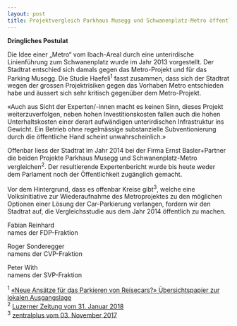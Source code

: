 ```yaml
---
layout: post
title: Projektvergleich Parkhaus Musegg und Schwanenplatz-Metro öffentlich machen
---
```


**Dringliches Postulat**

Die Idee einer „Metro“ vom Ibach-Areal durch eine unterirdische Linienführung zum Schwanenplatz wurde im Jahr 2013 vorgestellt. Der Stadtrat entschied sich damals gegen das Metro-Projekt und für das Parking Musegg. Die Studie Haefeli<sup>1</sup> fasst zusammen, dass sich der Stadtrat wegen der grossen Projektrisiken gegen das Vorhaben Metro entschieden habe und äussert sich sehr kritisch gegenüber dem Metro-Projekt.

«Auch aus Sicht der Experten/-innen macht es keinen Sinn, dieses Projekt weiterzuverfolgen, neben hohen Investitionskosten fallen auch die hohen Unterhaltskosten einer derart aufwändigen unterirdischen Infrastruktur ins Gewicht. Ein Betrieb ohne regelmässige substanzielle Subventionierung durch die öffentliche Hand scheint unwahrscheinlich.»

Offenbar liess der Stadtrat im Jahr 2014 bei der Firma Ernst Basler+Partner die beiden Projekte Parkhaus Musegg und Schwanenplatz-Metro vergleichen<sup>2</sup>. Der resultierende Expertenbericht wurde bis heute weder dem Parlament noch der Öffentlichkeit zugänglich gemacht.

Vor dem Hintergrund, dass es offenbar Kreise gibt<sup>3</sup>, welche eine Volksinitiative zur Wiederaufnahme des Metroprojektes zu den möglichen Optionen einer Lösung der Car-Parkierung verlangen, fordern wir den Stadtrat auf, die Vergleichsstudie aus dem Jahr 2014 öffentlich zu machen.

Fabian Reinhard  
names der FDP-Fraktion

Roger Sonderegger  
namens der CVP-Fraktion

Peter With  
namens der SVP-Fraktion

<sup>1</sup> [«Neue Ansätze für das Parkieren von Reisecars?» Übersichtspapier zur lokalen Ausgangslage](https://www.stadtluzern.ch/_doc/1592509)  
<sup>2</sup> [Luzerner Zeitung vom 31. Januar 2018](http://www.luzernerzeitung.ch/nachrichten/zentralschweiz/luzern/die-fakten-zum-parkhaus-musegg;art9647,1191805)  
<sup>3</sup> [zentralplus vom 03. November 2017](https://www.zentralplus.ch/de/news/politik/5551648/Das-gescheiterte-Comeback-der-Luzerner-Metro-Idee.htm)
